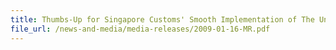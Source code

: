 ```yaml
---
title: Thumbs-Up for Singapore Customs' Smooth Implementation of The Unique Entity Number in TradeNet®
file_url: /news-and-media/media-releases/2009-01-16-MR.pdf
---
```

